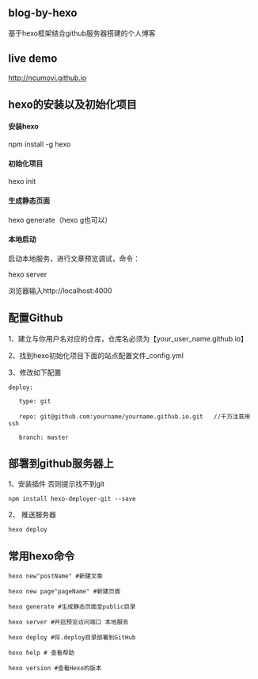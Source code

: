 ## blog-by-hexo

基于hexo框架结合github服务器搭建的个人博客

## live demo

http://ncumovi.github.io

## hexo的安装以及初始化项目

#### 安装hexo

npm install -g hexo

#### 初始化项目
hexo init 

#### 生成静态页面

hexo generate（hexo g也可以）

#### 本地启动

启动本地服务，进行文章预览调试，命令：

hexo server

浏览器输入http://localhost:4000

## 配置Github

1、建立与你用户名对应的仓库，仓库名必须为【your_user_name.github.io】

2、找到hexo初始化项目下面的站点配置文件_config.yml

3、修改如下配置

    deploy:

       type: git

       repo: git@github.com:yourname/yourname.github.io.git   //千万注意用ssh

       branch: master

## 部署到github服务器上

1、安装插件 否则提示找不到git

    npm install hexo-deployer-git --save     

2、 推送服务器
    
    hexo deploy

## 常用hexo命令

    hexo new"postName" #新建文章

    hexo new page"pageName" #新建页面

    hexo generate #生成静态页面至public目录

    hexo server #开启预览访问端口 本地服务

    hexo deploy #将.deploy目录部署到GitHub

    hexo help # 查看帮助

    hexo version #查看Hexo的版本

